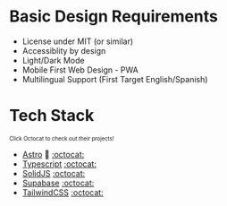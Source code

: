 # Basic Design Requirements

* License under MIT (or similar)
* Accessiblity by design
* Light/Dark Mode
* Mobile First Web Design - PWA
* Multilingual Support (First Target English/Spanish)

# Tech Stack
<sup><sub>Click Octocat to check out their projects!</sub></sup>
* [Astro](https://astro.build/) :rocket: [:octocat:](https://github.com/withastro/astro)
* [Typescript](https://www.typescriptlang.org/) [:octocat:](https://github.com/microsoft/TypeScript/#readme)
* [SolidJS](https://www.solidjs.com/) [:octocat:](https://github.com/solidjs/solid)
* [Supabase](https://supabase.com/) [:octocat:](https://github.com/supabase/supabase)
* [TailwindCSS](https://tailwindcss.com/) [:octocat:](https://github.com/tailwindlabs/tailwindcss)
   
